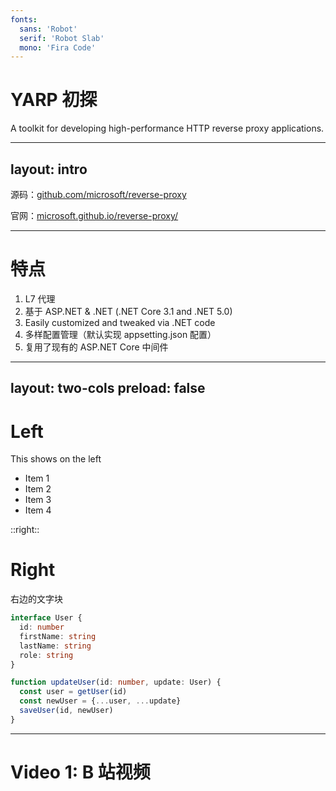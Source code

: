 ```yaml
---
fonts:
  sans: 'Robot'
  serif: 'Robot Slab'
  mono: 'Fira Code'
---
```

# YARP 初探

A toolkit for developing high-performance HTTP reverse proxy applications.

---
layout: intro
---


源码：[github.com/microsoft/reverse-proxy](https://github.com/microsoft/reverse-proxy)

官网：[microsoft.github.io/reverse-proxy/](https://microsoft.github.io/reverse-proxy/)

---

# 特点 

1. L7 代理
2. 基于 ASP.NET & .NET (.NET Core 3.1 and .NET 5.0)
3. Easily customized and tweaked via .NET code 
4. 多样配置管理（默认实现 appsetting.json 配置）
6. 复用了现有的 ASP.NET Core 中间件

<!-- <uim-rocket class="text-3xl text-orange-400" /> -->

---
layout: two-cols
preload: false
---

# Left

This shows on the left

<v-clicks>

- Item 1
- Item 2
- Item 3
- Item 4

</v-clicks>

::right::

# Right

<div
  v-motion
  :initial="{ x: -80 }"
  :enter="{ x: 0 }">
  
<div>
右边的文字块
</div>


```ts {all|2|1-6|9|all}
interface User {
  id: number
  firstName: string
  lastName: string
  role: string
}

function updateUser(id: number, update: User) {
  const user = getUser(id)
  const newUser = {...user, ...update}  
  saveUser(id, newUser)
}
```

</div>

---

# Video 1: B 站视频

<Bilibili id="BV1tJ41167Ai" width="580" height="360"/>



<!-- --- 

# Video 2

<Youtube id="ojYEfRye6aE" width="580" height="360"/> -->